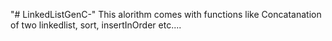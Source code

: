  
"# LinkedListGenC-"
This alorithm comes with functions like Concatanation of two linkedlist, sort, insertInOrder etc....
